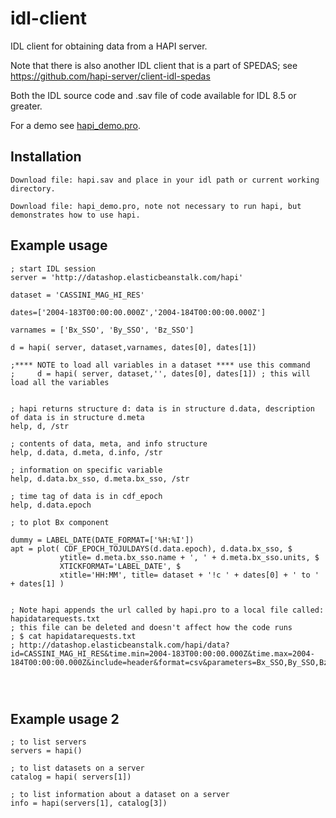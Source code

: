 # idl-client

IDL client for obtaining data from a HAPI server.

Note that there is also another IDL client that is a part of SPEDAS; see https://github.com/hapi-server/client-idl-spedas

Both the IDL source code and .sav file of code available for IDL 8.5 or greater.

For a demo see [hapi_demo.pro](https://github.com/hapi-server/client-idl/blob/master/hapi_demo.pro).

## Installation
```
Download file: hapi.sav and place in your idl path or current working directory.

Download file: hapi_demo.pro, note not necessary to run hapi, but demonstrates how to use hapi.
```
## Example usage

```
; start IDL session
server = 'http://datashop.elasticbeanstalk.com/hapi'

dataset = 'CASSINI_MAG_HI_RES'

dates=['2004-183T00:00:00.000Z','2004-184T00:00:00.000Z']

varnames = ['Bx_SSO', 'By_SSO', 'Bz_SSO']

d = hapi( server, dataset,varnames, dates[0], dates[1])

;**** NOTE to load all variables in a dataset **** use this command 
;     d = hapi( server, dataset,'', dates[0], dates[1]) ; this will load all the variables


; hapi returns structure d: data is in structure d.data, description of data is in structure d.meta
help, d, /str

; contents of data, meta, and info structure
help, d.data, d.meta, d.info, /str

; information on specific variable
help, d.data.bx_sso, d.meta.bx_sso, /str

; time tag of data is in cdf_epoch
help, d.data.epoch

; to plot Bx component

dummy = LABEL_DATE(DATE_FORMAT=['%H:%I'])  
apt = plot( CDF_EPOCH_TOJULDAYS(d.data.epoch), d.data.bx_sso, $
           ytitle= d.meta.bx_sso.name + ', ' + d.meta.bx_sso.units, $
           XTICKFORMAT='LABEL_DATE', $
           xtitle='HH:MM', title= dataset + '!c ' + dates[0] + ' to ' + dates[1] )


; Note hapi appends the url called by hapi.pro to a local file called: hapidatarequests.txt
; this file can be deleted and doesn't affect how the code runs
; $ cat hapidatarequests.txt
; http://datashop.elasticbeanstalk.com/hapi/data?id=CASSINI_MAG_HI_RES&time.min=2004-183T00:00:00.000Z&time.max=2004-184T00:00:00.000Z&include=header&format=csv&parameters=Bx_SSO,By_SSO,Bz_SSO




```
## Example usage 2
```
; to list servers
servers = hapi()

; to list datasets on a server
catalog = hapi( servers[1]) 

; to list information about a dataset on a server
info = hapi(servers[1], catalog[3])

```
